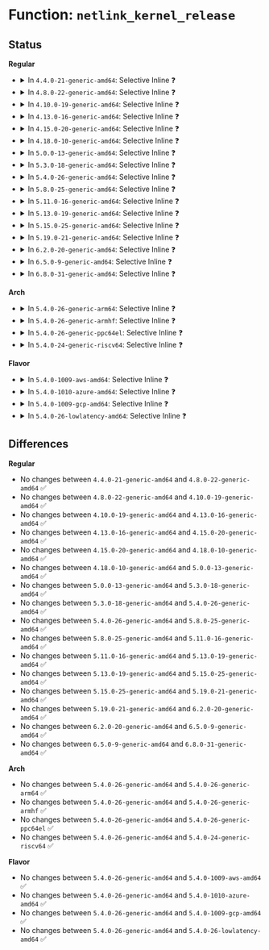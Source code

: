 # Function: <code>netlink_kernel_release</code>

## Status
<b>Regular</b>
<ul>
<li>
<details>
<summary>In <code>4.4.0-21-generic-amd64</code>: Selective Inline ❓</summary>

```c
void netlink_kernel_release(struct sock * sk)
```

```json
{
  "name": "netlink_kernel_release",
  "collision_type": "Unique Global",
  "inline_type": "Selective",
  "funcs": [
    {
      "addr": 18446744071586489536,
      "name": "netlink_kernel_release",
      "external": true,
      "loc": "net/netlink/af_netlink.c:2694",
      "file": "net/netlink/af_netlink.c",
      "inline": "not declared, inlined",
      "caller_inline": [
        "net/netlink/af_netlink.c:__netlink_kernel_create"
      ],
      "caller_func": [
        "kernel/audit.c:audit_net_exit",
        "lib/kobject_uevent.c:uevent_net_exit",
        "drivers/connector/connector.c:cn_fini",
        "drivers/scsi/scsi_netlink.c:scsi_netlink_exit",
        "net/core/rtnetlink.c:rtnetlink_net_exit",
        "net/core/sock_diag.c:diag_net_exit",
        "net/netlink/genetlink.c:genl_pernet_exit",
        "net/ipv4/fib_frontend.c:fib_net_exit"
      ]
    }
  ],
  "symbols": [
    {
      "addr": 18446744071586489536,
      "name": "netlink_kernel_release",
      "section": ".text",
      "bind": "STB_GLOBAL",
      "size": 34
    }
  ]
}
```
</details>
</li>
<li>
<details>
<summary>In <code>4.8.0-22-generic-amd64</code>: Selective Inline ❓</summary>

```c
void netlink_kernel_release(struct sock * sk)
```

```json
{
  "name": "netlink_kernel_release",
  "collision_type": "Unique Global",
  "inline_type": "Selective",
  "funcs": [
    {
      "addr": 18446744071586945025,
      "name": "netlink_kernel_release",
      "external": true,
      "loc": "net/netlink/af_netlink.c:1969",
      "file": "net/netlink/af_netlink.c",
      "inline": "not declared, inlined",
      "caller_inline": [
        "net/netlink/af_netlink.c:__netlink_kernel_create"
      ],
      "caller_func": [
        "kernel/audit.c:audit_net_exit",
        "lib/kobject_uevent.c:uevent_net_exit",
        "drivers/connector/connector.c:cn_fini",
        "drivers/scsi/scsi_netlink.c:scsi_netlink_exit",
        "net/core/rtnetlink.c:rtnetlink_net_exit",
        "net/core/sock_diag.c:diag_net_exit",
        "net/netlink/genetlink.c:genl_pernet_exit",
        "net/ipv4/fib_frontend.c:fib_net_exit"
      ]
    }
  ],
  "symbols": [
    {
      "addr": 18446744071586936128,
      "name": "netlink_kernel_release",
      "section": ".text",
      "bind": "STB_GLOBAL",
      "size": 34
    }
  ]
}
```
</details>
</li>
<li>
<details>
<summary>In <code>4.10.0-19-generic-amd64</code>: Selective Inline ❓</summary>

```c
void netlink_kernel_release(struct sock * sk)
```

```json
{
  "name": "netlink_kernel_release",
  "collision_type": "Unique Global",
  "inline_type": "Selective",
  "funcs": [
    {
      "addr": 18446744071587140001,
      "name": "netlink_kernel_release",
      "external": true,
      "loc": "net/netlink/af_netlink.c:1986",
      "file": "net/netlink/af_netlink.c",
      "inline": "not declared, inlined",
      "caller_inline": [
        "net/netlink/af_netlink.c:__netlink_kernel_create"
      ],
      "caller_func": [
        "kernel/audit.c:audit_net_exit",
        "lib/kobject_uevent.c:uevent_net_exit",
        "drivers/connector/connector.c:cn_fini",
        "drivers/scsi/scsi_netlink.c:scsi_netlink_exit",
        "net/core/rtnetlink.c:rtnetlink_net_exit",
        "net/core/sock_diag.c:diag_net_exit",
        "net/netlink/genetlink.c:genl_pernet_exit",
        "net/ipv4/fib_frontend.c:fib_net_exit"
      ]
    }
  ],
  "symbols": [
    {
      "addr": 18446744071587131360,
      "name": "netlink_kernel_release",
      "section": ".text",
      "bind": "STB_GLOBAL",
      "size": 34
    }
  ]
}
```
</details>
</li>
<li>
<details>
<summary>In <code>4.13.0-16-generic-amd64</code>: Selective Inline ❓</summary>

```c
void netlink_kernel_release(struct sock * sk)
```

```json
{
  "name": "netlink_kernel_release",
  "collision_type": "Unique Global",
  "inline_type": "Selective",
  "funcs": [
    {
      "addr": 18446744071587270290,
      "name": "netlink_kernel_release",
      "external": true,
      "loc": "net/netlink/af_netlink.c:2037",
      "file": "net/netlink/af_netlink.c",
      "inline": "not declared, inlined",
      "caller_inline": [
        "net/netlink/af_netlink.c:__netlink_kernel_create"
      ],
      "caller_func": [
        "kernel/audit.c:audit_net_exit",
        "drivers/connector/connector.c:cn_fini",
        "drivers/scsi/scsi_netlink.c:scsi_netlink_exit",
        "net/core/rtnetlink.c:rtnetlink_net_exit",
        "net/core/sock_diag.c:diag_net_exit",
        "net/netlink/genetlink.c:genl_pernet_exit",
        "net/ipv4/fib_frontend.c:fib_net_exit",
        "lib/kobject_uevent.c:uevent_net_exit"
      ]
    }
  ],
  "symbols": [
    {
      "addr": 18446744071587261760,
      "name": "netlink_kernel_release",
      "section": ".text",
      "bind": "STB_GLOBAL",
      "size": 35
    }
  ]
}
```
</details>
</li>
<li>
<details>
<summary>In <code>4.15.0-20-generic-amd64</code>: Selective Inline ❓</summary>

```c
void netlink_kernel_release(struct sock * sk)
```

```json
{
  "name": "netlink_kernel_release",
  "collision_type": "Unique Global",
  "inline_type": "Selective",
  "funcs": [
    {
      "addr": 18446744071587790178,
      "name": "netlink_kernel_release",
      "external": true,
      "loc": "net/netlink/af_netlink.c:2050",
      "file": "net/netlink/af_netlink.c",
      "inline": "not declared, inlined",
      "caller_inline": [
        "net/netlink/af_netlink.c:__netlink_kernel_create"
      ],
      "caller_func": [
        "kernel/audit.c:audit_net_exit",
        "drivers/connector/connector.c:cn_fini",
        "drivers/scsi/scsi_netlink.c:scsi_netlink_exit",
        "net/core/rtnetlink.c:rtnetlink_net_exit",
        "net/core/sock_diag.c:diag_net_exit",
        "net/netlink/genetlink.c:genl_pernet_exit",
        "net/ipv4/fib_frontend.c:fib_net_exit",
        "lib/kobject_uevent.c:uevent_net_exit"
      ]
    }
  ],
  "symbols": [
    {
      "addr": 18446744071587781152,
      "name": "netlink_kernel_release",
      "section": ".text",
      "bind": "STB_GLOBAL",
      "size": 35
    }
  ]
}
```
</details>
</li>
<li>
<details>
<summary>In <code>4.18.0-10-generic-amd64</code>: Selective Inline ❓</summary>

```c
void netlink_kernel_release(struct sock * sk)
```

```json
{
  "name": "netlink_kernel_release",
  "collision_type": "Unique Global",
  "inline_type": "Selective",
  "funcs": [
    {
      "addr": 18446744071588132680,
      "name": "netlink_kernel_release",
      "external": true,
      "loc": "net/netlink/af_netlink.c:2091",
      "file": "net/netlink/af_netlink.c",
      "inline": "not declared, inlined",
      "caller_inline": [
        "net/netlink/af_netlink.c:__netlink_kernel_create"
      ],
      "caller_func": [
        "kernel/audit.c:audit_net_exit",
        "drivers/connector/connector.c:cn_fini",
        "drivers/scsi/scsi_netlink.c:scsi_netlink_exit",
        "net/core/rtnetlink.c:rtnetlink_net_exit",
        "net/core/sock_diag.c:diag_net_exit",
        "net/netlink/genetlink.c:genl_pernet_exit",
        "net/ipv4/fib_frontend.c:fib_net_exit",
        "lib/kobject_uevent.c:uevent_net_exit",
        "lib/kobject_uevent.c:uevent_net_exit"
      ]
    }
  ],
  "symbols": [
    {
      "addr": 18446744071588123584,
      "name": "netlink_kernel_release",
      "section": ".text",
      "bind": "STB_GLOBAL",
      "size": 34
    }
  ]
}
```
</details>
</li>
<li>
<details>
<summary>In <code>5.0.0-13-generic-amd64</code>: Selective Inline ❓</summary>

```c
void netlink_kernel_release(struct sock * sk)
```

```json
{
  "name": "netlink_kernel_release",
  "collision_type": "Unique Global",
  "inline_type": "Selective",
  "funcs": [
    {
      "addr": 18446744071588315385,
      "name": "netlink_kernel_release",
      "external": true,
      "loc": "net/netlink/af_netlink.c:2100",
      "file": "net/netlink/af_netlink.c",
      "inline": "not declared, inlined",
      "caller_inline": [
        "net/netlink/af_netlink.c:__netlink_kernel_create"
      ],
      "caller_func": [
        "kernel/audit.c:audit_net_exit",
        "drivers/connector/connector.c:cn_fini",
        "drivers/scsi/scsi_netlink.c:scsi_netlink_exit",
        "net/core/rtnetlink.c:rtnetlink_net_exit",
        "net/core/sock_diag.c:diag_net_exit",
        "net/netlink/genetlink.c:genl_pernet_exit",
        "net/ipv4/fib_frontend.c:fib_net_exit",
        "lib/kobject_uevent.c:uevent_net_exit",
        "lib/kobject_uevent.c:uevent_net_exit"
      ]
    }
  ],
  "symbols": [
    {
      "addr": 18446744071588305840,
      "name": "netlink_kernel_release",
      "section": ".text",
      "bind": "STB_GLOBAL",
      "size": 34
    }
  ]
}
```
</details>
</li>
<li>
<details>
<summary>In <code>5.3.0-18-generic-amd64</code>: Selective Inline ❓</summary>

```c
void netlink_kernel_release(struct sock * sk)
```

```json
{
  "name": "netlink_kernel_release",
  "collision_type": "Unique Global",
  "inline_type": "Selective",
  "funcs": [
    {
      "addr": 18446744071588713258,
      "name": "netlink_kernel_release",
      "external": true,
      "loc": "net/netlink/af_netlink.c:2100",
      "file": "net/netlink/af_netlink.c",
      "inline": "not declared, inlined",
      "caller_inline": [
        "net/netlink/af_netlink.c:__netlink_kernel_create"
      ],
      "caller_func": [
        "kernel/audit.c:audit_net_exit",
        "drivers/connector/connector.c:cn_fini",
        "drivers/scsi/scsi_netlink.c:scsi_netlink_exit",
        "net/core/rtnetlink.c:rtnetlink_net_exit",
        "net/core/sock_diag.c:diag_net_exit",
        "net/netlink/genetlink.c:genl_pernet_exit",
        "net/ipv4/fib_frontend.c:fib_net_exit",
        "lib/kobject_uevent.c:uevent_net_exit"
      ]
    }
  ],
  "symbols": [
    {
      "addr": 18446744071588703760,
      "name": "netlink_kernel_release",
      "section": ".text",
      "bind": "STB_GLOBAL",
      "size": 34
    }
  ]
}
```
</details>
</li>
<li>
<details>
<summary>In <code>5.4.0-26-generic-amd64</code>: Selective Inline ❓</summary>

```c
void netlink_kernel_release(struct sock * sk)
```

```json
{
  "name": "netlink_kernel_release",
  "collision_type": "Unique Global",
  "inline_type": "Selective",
  "funcs": [
    {
      "addr": 18446744071588937162,
      "name": "netlink_kernel_release",
      "external": true,
      "loc": "net/netlink/af_netlink.c:2101",
      "file": "net/netlink/af_netlink.c",
      "inline": "not declared, inlined",
      "caller_inline": [
        "net/netlink/af_netlink.c:__netlink_kernel_create"
      ],
      "caller_func": [
        "kernel/audit.c:audit_net_exit",
        "drivers/connector/connector.c:cn_fini",
        "drivers/scsi/scsi_netlink.c:scsi_netlink_exit",
        "net/core/rtnetlink.c:rtnetlink_net_exit",
        "net/core/sock_diag.c:diag_net_exit",
        "net/netlink/genetlink.c:genl_pernet_exit",
        "net/ipv4/fib_frontend.c:fib_net_exit",
        "lib/kobject_uevent.c:uevent_net_exit"
      ]
    }
  ],
  "symbols": [
    {
      "addr": 18446744071588927632,
      "name": "netlink_kernel_release",
      "section": ".text",
      "bind": "STB_GLOBAL",
      "size": 34
    }
  ]
}
```
</details>
</li>
<li>
<details>
<summary>In <code>5.8.0-25-generic-amd64</code>: Selective Inline ❓</summary>

```c
void netlink_kernel_release(struct sock * sk)
```

```json
{
  "name": "netlink_kernel_release",
  "collision_type": "Unique Global",
  "inline_type": "Selective",
  "funcs": [
    {
      "addr": 18446744071589828108,
      "name": "netlink_kernel_release",
      "external": true,
      "loc": "net/netlink/af_netlink.c:2101",
      "file": "net/netlink/af_netlink.c",
      "inline": "not declared, inlined",
      "caller_inline": [
        "net/netlink/af_netlink.c:__netlink_kernel_create"
      ],
      "caller_func": [
        "kernel/audit.c:audit_net_exit",
        "lib/kobject_uevent.c:uevent_net_exit",
        "drivers/connector/connector.c:cn_fini",
        "drivers/connector/connector.c:cn_init",
        "drivers/scsi/scsi_netlink.c:scsi_netlink_exit",
        "net/core/rtnetlink.c:rtnetlink_net_exit",
        "net/core/sock_diag.c:diag_net_exit",
        "net/netlink/genetlink.c:genl_pernet_exit",
        "net/ipv4/fib_frontend.c:fib_net_exit"
      ]
    }
  ],
  "symbols": [
    {
      "addr": 18446744071589816432,
      "name": "netlink_kernel_release",
      "section": ".text",
      "bind": "STB_GLOBAL",
      "size": 34
    }
  ]
}
```
</details>
</li>
<li>
<details>
<summary>In <code>5.11.0-16-generic-amd64</code>: Selective Inline ❓</summary>

```c
void netlink_kernel_release(struct sock * sk)
```

```json
{
  "name": "netlink_kernel_release",
  "collision_type": "Unique Global",
  "inline_type": "Selective",
  "funcs": [
    {
      "addr": 18446744071589864476,
      "name": "netlink_kernel_release",
      "external": true,
      "loc": "net/netlink/af_netlink.c:2102",
      "file": "net/netlink/af_netlink.c",
      "inline": "not declared, inlined",
      "caller_inline": [
        "net/netlink/af_netlink.c:__netlink_kernel_create"
      ],
      "caller_func": [
        "kernel/audit.c:audit_net_exit",
        "lib/kobject_uevent.c:uevent_net_exit",
        "drivers/connector/connector.c:cn_fini",
        "drivers/connector/connector.c:cn_init",
        "drivers/scsi/scsi_netlink.c:scsi_netlink_exit",
        "net/core/rtnetlink.c:rtnetlink_net_exit",
        "net/core/sock_diag.c:diag_net_exit",
        "net/netlink/genetlink.c:genl_pernet_exit",
        "net/ipv4/fib_frontend.c:fib_net_exit"
      ]
    }
  ],
  "symbols": [
    {
      "addr": 18446744071589852608,
      "name": "netlink_kernel_release",
      "section": ".text",
      "bind": "STB_GLOBAL",
      "size": 34
    }
  ]
}
```
</details>
</li>
<li>
<details>
<summary>In <code>5.13.0-19-generic-amd64</code>: Selective Inline ❓</summary>

```c
void netlink_kernel_release(struct sock * sk)
```

```json
{
  "name": "netlink_kernel_release",
  "collision_type": "Unique Global",
  "inline_type": "Selective",
  "funcs": [
    {
      "addr": 18446744071589770495,
      "name": "netlink_kernel_release",
      "external": true,
      "loc": "net/netlink/af_netlink.c:2112",
      "file": "net/netlink/af_netlink.c",
      "inline": "not declared, inlined",
      "caller_inline": [
        "net/netlink/af_netlink.c:__netlink_kernel_create"
      ],
      "caller_func": [
        "kernel/audit.c:audit_net_exit",
        "lib/kobject_uevent.c:uevent_net_exit",
        "drivers/connector/connector.c:cn_fini",
        "drivers/connector/connector.c:cn_init",
        "drivers/scsi/scsi_netlink.c:scsi_netlink_exit",
        "net/core/rtnetlink.c:rtnetlink_net_exit",
        "net/core/sock_diag.c:diag_net_exit",
        "net/netlink/genetlink.c:genl_pernet_exit",
        "net/ipv4/fib_frontend.c:fib_net_exit"
      ]
    }
  ],
  "symbols": [
    {
      "addr": 18446744071589758352,
      "name": "netlink_kernel_release",
      "section": ".text",
      "bind": "STB_GLOBAL",
      "size": 34
    }
  ]
}
```
</details>
</li>
<li>
<details>
<summary>In <code>5.15.0-25-generic-amd64</code>: Selective Inline ❓</summary>

```c
void netlink_kernel_release(struct sock * sk)
```

```json
{
  "name": "netlink_kernel_release",
  "collision_type": "Unique Global",
  "inline_type": "Selective",
  "funcs": [
    {
      "addr": 18446744071590529839,
      "name": "netlink_kernel_release",
      "external": true,
      "loc": "net/netlink/af_netlink.c:2123",
      "file": "net/netlink/af_netlink.c",
      "inline": "not declared, inlined",
      "caller_inline": [
        "net/netlink/af_netlink.c:__netlink_kernel_create"
      ],
      "caller_func": [
        "kernel/audit.c:audit_net_exit",
        "lib/kobject_uevent.c:uevent_net_exit",
        "drivers/connector/connector.c:cn_fini",
        "drivers/connector/connector.c:cn_init",
        "drivers/scsi/scsi_netlink.c:scsi_netlink_exit",
        "net/core/rtnetlink.c:rtnetlink_net_exit",
        "net/core/sock_diag.c:diag_net_exit",
        "net/netlink/genetlink.c:genl_pernet_exit",
        "net/ipv4/fib_frontend.c:fib_net_exit"
      ]
    }
  ],
  "symbols": [
    {
      "addr": 18446744071590517504,
      "name": "netlink_kernel_release",
      "section": ".text",
      "bind": "STB_GLOBAL",
      "size": 34
    }
  ]
}
```
</details>
</li>
<li>
<details>
<summary>In <code>5.19.0-21-generic-amd64</code>: Selective Inline ❓</summary>

```c
void netlink_kernel_release(struct sock * sk)
```

```json
{
  "name": "netlink_kernel_release",
  "collision_type": "Unique Global",
  "inline_type": "Selective",
  "funcs": [
    {
      "addr": 18446744071592134197,
      "name": "netlink_kernel_release",
      "external": true,
      "loc": "net/netlink/af_netlink.c:2102",
      "file": "net/netlink/af_netlink.c",
      "inline": "not declared, inlined",
      "caller_inline": [
        "net/netlink/af_netlink.c:__netlink_kernel_create"
      ],
      "caller_func": [
        "kernel/audit.c:audit_net_exit",
        "lib/kobject_uevent.c:uevent_net_exit",
        "drivers/connector/connector.c:cn_fini",
        "drivers/connector/connector.c:cn_init",
        "drivers/scsi/scsi_netlink.c:scsi_netlink_exit",
        "net/core/rtnetlink.c:rtnetlink_net_exit",
        "net/core/sock_diag.c:diag_net_exit",
        "net/netlink/genetlink.c:genl_pernet_exit",
        "net/ipv4/fib_frontend.c:fib_net_exit"
      ]
    }
  ],
  "symbols": [
    {
      "addr": 18446744071592125280,
      "name": "netlink_kernel_release",
      "section": ".text",
      "bind": "STB_GLOBAL",
      "size": 46
    }
  ]
}
```
</details>
</li>
<li>
<details>
<summary>In <code>6.2.0-20-generic-amd64</code>: Selective Inline ❓</summary>

```c
void netlink_kernel_release(struct sock * sk)
```

```json
{
  "name": "netlink_kernel_release",
  "collision_type": "Unique Global",
  "inline_type": "Selective",
  "funcs": [
    {
      "addr": 18446744071593959973,
      "name": "netlink_kernel_release",
      "external": true,
      "loc": "net/netlink/af_netlink.c:2123",
      "file": "net/netlink/af_netlink.c",
      "inline": "not declared, inlined",
      "caller_inline": [
        "net/netlink/af_netlink.c:__netlink_kernel_create"
      ],
      "caller_func": [
        "kernel/audit.c:audit_net_exit",
        "drivers/connector/connector.c:cn_fini",
        "drivers/connector/connector.c:cn_init",
        "drivers/scsi/scsi_netlink.c:scsi_netlink_exit",
        "net/core/rtnetlink.c:rtnetlink_net_exit",
        "net/core/sock_diag.c:diag_net_exit",
        "net/netlink/genetlink.c:genl_pernet_exit",
        "net/ipv4/fib_frontend.c:fib_net_exit",
        "lib/kobject_uevent.c:uevent_net_exit"
      ]
    }
  ],
  "symbols": [
    {
      "addr": 18446744071593948272,
      "name": "netlink_kernel_release",
      "section": ".text",
      "bind": "STB_GLOBAL",
      "size": 46
    }
  ]
}
```
</details>
</li>
<li>
<details>
<summary>In <code>6.5.0-9-generic-amd64</code>: Selective Inline ❓</summary>

```c
void netlink_kernel_release(struct sock * sk)
```

```json
{
  "name": "netlink_kernel_release",
  "collision_type": "Unique Global",
  "inline_type": "Selective",
  "funcs": [
    {
      "addr": 18446744071594336745,
      "name": "netlink_kernel_release",
      "external": true,
      "loc": "net/netlink/af_netlink.c:2094",
      "file": "net/netlink/af_netlink.c",
      "inline": "not declared, inlined",
      "caller_inline": [
        "net/netlink/af_netlink.c:__netlink_kernel_create"
      ],
      "caller_func": [
        "kernel/audit.c:audit_net_exit",
        "drivers/connector/connector.c:cn_fini",
        "drivers/connector/connector.c:cn_init",
        "drivers/scsi/scsi_netlink.c:scsi_netlink_exit",
        "net/core/rtnetlink.c:rtnetlink_net_exit",
        "net/core/sock_diag.c:diag_net_exit",
        "net/netlink/genetlink.c:genl_pernet_exit",
        "net/ipv4/fib_frontend.c:fib_net_exit",
        "lib/kobject_uevent.c:uevent_net_exit"
      ]
    }
  ],
  "symbols": [
    {
      "addr": 18446744071594324560,
      "name": "netlink_kernel_release",
      "section": ".text",
      "bind": "STB_GLOBAL",
      "size": 46
    }
  ]
}
```
</details>
</li>
<li>
<details>
<summary>In <code>6.8.0-31-generic-amd64</code>: Selective Inline ❓</summary>

```c
void netlink_kernel_release(struct sock * sk)
```

```json
{
  "name": "netlink_kernel_release",
  "collision_type": "Unique Global",
  "inline_type": "Selective",
  "funcs": [
    {
      "addr": 18446744071595136081,
      "name": "netlink_kernel_release",
      "external": true,
      "loc": "net/netlink/af_netlink.c:2089",
      "file": "net/netlink/af_netlink.c",
      "inline": "not declared, inlined",
      "caller_inline": [
        "net/netlink/af_netlink.c:__netlink_kernel_create"
      ],
      "caller_func": [
        "kernel/audit.c:audit_net_exit",
        "drivers/connector/connector.c:cn_fini",
        "drivers/connector/connector.c:cn_init",
        "drivers/scsi/scsi_netlink.c:scsi_netlink_exit",
        "net/core/rtnetlink.c:rtnetlink_net_exit",
        "net/core/sock_diag.c:diag_net_exit",
        "net/netlink/genetlink.c:genl_pernet_exit",
        "net/ipv4/fib_frontend.c:fib_net_exit",
        "lib/kobject_uevent.c:uevent_net_exit"
      ]
    }
  ],
  "symbols": [
    {
      "addr": 18446744071595124128,
      "name": "netlink_kernel_release",
      "section": ".text",
      "bind": "STB_GLOBAL",
      "size": 46
    }
  ]
}
```
</details>
</li>
</ul>
<b>Arch</b>
<ul>
<li>
<details>
<summary>In <code>5.4.0-26-generic-arm64</code>: Selective Inline ❓</summary>

```c
void netlink_kernel_release(struct sock * sk)
```

```json
{
  "name": "netlink_kernel_release",
  "collision_type": "Unique Global",
  "inline_type": "Selective",
  "funcs": [
    {
      "addr": 18446603336502534796,
      "name": "netlink_kernel_release",
      "external": true,
      "loc": "net/netlink/af_netlink.c:2101",
      "file": "net/netlink/af_netlink.c",
      "inline": "not declared, inlined",
      "caller_inline": [
        "net/netlink/af_netlink.c:__netlink_kernel_create"
      ],
      "caller_func": [
        "kernel/audit.c:audit_net_exit",
        "drivers/connector/connector.c:cn_fini",
        "drivers/scsi/scsi_netlink.c:scsi_netlink_exit",
        "net/core/rtnetlink.c:rtnetlink_net_exit",
        "net/core/sock_diag.c:diag_net_exit",
        "net/netlink/genetlink.c:genl_pernet_exit",
        "net/ipv4/fib_frontend.c:fib_net_exit",
        "lib/kobject_uevent.c:uevent_net_exit",
        "lib/kobject_uevent.c:uevent_net_exit"
      ]
    }
  ],
  "symbols": [
    {
      "addr": 18446603336502521184,
      "name": "netlink_kernel_release",
      "section": ".text",
      "bind": "STB_GLOBAL",
      "size": 52
    }
  ]
}
```
</details>
</li>
<li>
<details>
<summary>In <code>5.4.0-26-generic-armhf</code>: Selective Inline ❓</summary>

```c
void netlink_kernel_release(struct sock * sk)
```

```json
{
  "name": "netlink_kernel_release",
  "collision_type": "Unique Global",
  "inline_type": "Selective",
  "funcs": [
    {
      "addr": 3235243260,
      "name": "netlink_kernel_release",
      "external": true,
      "loc": "net/netlink/af_netlink.c:2101",
      "file": "net/netlink/af_netlink.c",
      "inline": "not declared, inlined",
      "caller_inline": [
        "net/netlink/af_netlink.c:__netlink_kernel_create"
      ],
      "caller_func": [
        "kernel/audit.c:audit_net_exit",
        "drivers/connector/connector.c:cn_fini",
        "drivers/scsi/scsi_netlink.c:scsi_netlink_exit",
        "net/core/rtnetlink.c:rtnetlink_net_exit",
        "net/core/sock_diag.c:diag_net_exit",
        "net/netlink/genetlink.c:genl_pernet_exit",
        "net/ipv4/fib_frontend.c:fib_net_exit",
        "lib/kobject_uevent.c:uevent_net_exit"
      ]
    }
  ],
  "symbols": [
    {
      "addr": 3235231984,
      "name": "netlink_kernel_release",
      "section": ".text",
      "bind": "STB_GLOBAL",
      "size": 48
    }
  ]
}
```
</details>
</li>
<li>
<details>
<summary>In <code>5.4.0-26-generic-ppc64el</code>: Selective Inline ❓</summary>

```c
void netlink_kernel_release(struct sock * sk)
```

```json
{
  "name": "netlink_kernel_release",
  "collision_type": "Unique Global",
  "inline_type": "Selective",
  "funcs": [
    {
      "addr": 13835058055296108144,
      "name": "netlink_kernel_release",
      "external": true,
      "loc": "net/netlink/af_netlink.c:2101",
      "file": "net/netlink/af_netlink.c",
      "inline": "not declared, inlined",
      "caller_inline": [
        "net/netlink/af_netlink.c:__netlink_kernel_create"
      ],
      "caller_func": [
        "kernel/audit.c:audit_net_exit",
        "drivers/connector/connector.c:cn_fini",
        "drivers/scsi/scsi_netlink.c:scsi_netlink_exit",
        "net/core/rtnetlink.c:rtnetlink_net_exit",
        "net/core/sock_diag.c:diag_net_exit",
        "net/netlink/genetlink.c:genl_pernet_exit",
        "net/ipv4/fib_frontend.c:fib_net_exit",
        "lib/kobject_uevent.c:uevent_net_exit",
        "lib/kobject_uevent.c:uevent_net_exit"
      ]
    }
  ],
  "symbols": [
    {
      "addr": 13835058055296093904,
      "name": "netlink_kernel_release",
      "section": ".text",
      "bind": "STB_GLOBAL",
      "size": 72
    }
  ]
}
```
</details>
</li>
<li>
<details>
<summary>In <code>5.4.0-24-generic-riscv64</code>: Selective Inline ❓</summary>

```c
void netlink_kernel_release(struct sock * sk)
```

```json
{
  "name": "netlink_kernel_release",
  "collision_type": "Unique Global",
  "inline_type": "Selective",
  "funcs": [
    {
      "addr": 18446743936278701008,
      "name": "netlink_kernel_release",
      "external": true,
      "loc": "net/netlink/af_netlink.c:2101",
      "file": "net/netlink/af_netlink.c",
      "inline": "not declared, inlined",
      "caller_inline": [
        "net/netlink/af_netlink.c:__netlink_kernel_create"
      ],
      "caller_func": [
        "kernel/audit.c:audit_net_exit",
        "drivers/connector/connector.c:cn_fini",
        "drivers/scsi/scsi_netlink.c:scsi_netlink_exit",
        "net/core/rtnetlink.c:rtnetlink_net_exit",
        "net/core/sock_diag.c:diag_net_exit",
        "net/netlink/genetlink.c:genl_pernet_exit",
        "net/ipv4/fib_frontend.c:fib_net_exit",
        "lib/kobject_uevent.c:uevent_net_exit"
      ]
    }
  ],
  "symbols": [
    {
      "addr": 18446743936278691974,
      "name": "netlink_kernel_release",
      "section": ".text",
      "bind": "STB_GLOBAL",
      "size": 48
    }
  ]
}
```
</details>
</li>
</ul>
<b>Flavor</b>
<ul>
<li>
<details>
<summary>In <code>5.4.0-1009-aws-amd64</code>: Selective Inline ❓</summary>

```c
void netlink_kernel_release(struct sock * sk)
```

```json
{
  "name": "netlink_kernel_release",
  "collision_type": "Unique Global",
  "inline_type": "Selective",
  "funcs": [
    {
      "addr": 18446744071588543546,
      "name": "netlink_kernel_release",
      "external": true,
      "loc": "net/netlink/af_netlink.c:2101",
      "file": "net/netlink/af_netlink.c",
      "inline": "not declared, inlined",
      "caller_inline": [
        "net/netlink/af_netlink.c:__netlink_kernel_create"
      ],
      "caller_func": [
        "kernel/audit.c:audit_net_exit",
        "drivers/connector/connector.c:cn_fini",
        "drivers/scsi/scsi_netlink.c:scsi_netlink_exit",
        "net/core/rtnetlink.c:rtnetlink_net_exit",
        "net/core/sock_diag.c:diag_net_exit",
        "net/netlink/genetlink.c:genl_pernet_exit",
        "net/ipv4/fib_frontend.c:fib_net_exit",
        "lib/kobject_uevent.c:uevent_net_exit"
      ]
    }
  ],
  "symbols": [
    {
      "addr": 18446744071588534016,
      "name": "netlink_kernel_release",
      "section": ".text",
      "bind": "STB_GLOBAL",
      "size": 34
    }
  ]
}
```
</details>
</li>
<li>
<details>
<summary>In <code>5.4.0-1010-azure-amd64</code>: Selective Inline ❓</summary>

```c
void netlink_kernel_release(struct sock * sk)
```

```json
{
  "name": "netlink_kernel_release",
  "collision_type": "Unique Global",
  "inline_type": "Selective",
  "funcs": [
    {
      "addr": 18446744071588255530,
      "name": "netlink_kernel_release",
      "external": true,
      "loc": "net/netlink/af_netlink.c:2101",
      "file": "net/netlink/af_netlink.c",
      "inline": "not declared, inlined",
      "caller_inline": [
        "net/netlink/af_netlink.c:__netlink_kernel_create"
      ],
      "caller_func": [
        "kernel/audit.c:audit_net_exit",
        "drivers/connector/connector.c:cn_fini",
        "drivers/scsi/scsi_netlink.c:scsi_netlink_exit",
        "net/core/rtnetlink.c:rtnetlink_net_exit",
        "net/core/sock_diag.c:diag_net_exit",
        "net/netlink/genetlink.c:genl_pernet_exit",
        "net/ipv4/fib_frontend.c:fib_net_exit",
        "lib/kobject_uevent.c:uevent_net_exit"
      ]
    }
  ],
  "symbols": [
    {
      "addr": 18446744071588246016,
      "name": "netlink_kernel_release",
      "section": ".text",
      "bind": "STB_GLOBAL",
      "size": 34
    }
  ]
}
```
</details>
</li>
<li>
<details>
<summary>In <code>5.4.0-1009-gcp-amd64</code>: Selective Inline ❓</summary>

```c
void netlink_kernel_release(struct sock * sk)
```

```json
{
  "name": "netlink_kernel_release",
  "collision_type": "Unique Global",
  "inline_type": "Selective",
  "funcs": [
    {
      "addr": 18446744071588875722,
      "name": "netlink_kernel_release",
      "external": true,
      "loc": "net/netlink/af_netlink.c:2101",
      "file": "net/netlink/af_netlink.c",
      "inline": "not declared, inlined",
      "caller_inline": [
        "net/netlink/af_netlink.c:__netlink_kernel_create"
      ],
      "caller_func": [
        "kernel/audit.c:audit_net_exit",
        "drivers/connector/connector.c:cn_fini",
        "drivers/scsi/scsi_netlink.c:scsi_netlink_exit",
        "net/core/rtnetlink.c:rtnetlink_net_exit",
        "net/core/sock_diag.c:diag_net_exit",
        "net/netlink/genetlink.c:genl_pernet_exit",
        "net/netfilter/nfnetlink.c:nfnetlink_net_exit_batch",
        "net/ipv4/fib_frontend.c:fib_net_exit",
        "lib/kobject_uevent.c:uevent_net_exit"
      ]
    }
  ],
  "symbols": [
    {
      "addr": 18446744071588866192,
      "name": "netlink_kernel_release",
      "section": ".text",
      "bind": "STB_GLOBAL",
      "size": 34
    }
  ]
}
```
</details>
</li>
<li>
<details>
<summary>In <code>5.4.0-26-lowlatency-amd64</code>: Selective Inline ❓</summary>

```c
void netlink_kernel_release(struct sock * sk)
```

```json
{
  "name": "netlink_kernel_release",
  "collision_type": "Unique Global",
  "inline_type": "Selective",
  "funcs": [
    {
      "addr": 18446744071589017674,
      "name": "netlink_kernel_release",
      "external": true,
      "loc": "net/netlink/af_netlink.c:2101",
      "file": "net/netlink/af_netlink.c",
      "inline": "not declared, inlined",
      "caller_inline": [
        "net/netlink/af_netlink.c:__netlink_kernel_create"
      ],
      "caller_func": [
        "kernel/audit.c:audit_net_exit",
        "drivers/connector/connector.c:cn_fini",
        "drivers/scsi/scsi_netlink.c:scsi_netlink_exit",
        "net/core/rtnetlink.c:rtnetlink_net_exit",
        "net/core/sock_diag.c:diag_net_exit",
        "net/netlink/genetlink.c:genl_pernet_exit",
        "net/ipv4/fib_frontend.c:fib_net_exit",
        "lib/kobject_uevent.c:uevent_net_exit"
      ]
    }
  ],
  "symbols": [
    {
      "addr": 18446744071589007680,
      "name": "netlink_kernel_release",
      "section": ".text",
      "bind": "STB_GLOBAL",
      "size": 34
    }
  ]
}
```
</details>
</li>
</ul>

## Differences
<b>Regular</b>
<ul>
<li>
No changes between <code>4.4.0-21-generic-amd64</code> and <code>4.8.0-22-generic-amd64</code> ✅
</li>
<li>
No changes between <code>4.8.0-22-generic-amd64</code> and <code>4.10.0-19-generic-amd64</code> ✅
</li>
<li>
No changes between <code>4.10.0-19-generic-amd64</code> and <code>4.13.0-16-generic-amd64</code> ✅
</li>
<li>
No changes between <code>4.13.0-16-generic-amd64</code> and <code>4.15.0-20-generic-amd64</code> ✅
</li>
<li>
No changes between <code>4.15.0-20-generic-amd64</code> and <code>4.18.0-10-generic-amd64</code> ✅
</li>
<li>
No changes between <code>4.18.0-10-generic-amd64</code> and <code>5.0.0-13-generic-amd64</code> ✅
</li>
<li>
No changes between <code>5.0.0-13-generic-amd64</code> and <code>5.3.0-18-generic-amd64</code> ✅
</li>
<li>
No changes between <code>5.3.0-18-generic-amd64</code> and <code>5.4.0-26-generic-amd64</code> ✅
</li>
<li>
No changes between <code>5.4.0-26-generic-amd64</code> and <code>5.8.0-25-generic-amd64</code> ✅
</li>
<li>
No changes between <code>5.8.0-25-generic-amd64</code> and <code>5.11.0-16-generic-amd64</code> ✅
</li>
<li>
No changes between <code>5.11.0-16-generic-amd64</code> and <code>5.13.0-19-generic-amd64</code> ✅
</li>
<li>
No changes between <code>5.13.0-19-generic-amd64</code> and <code>5.15.0-25-generic-amd64</code> ✅
</li>
<li>
No changes between <code>5.15.0-25-generic-amd64</code> and <code>5.19.0-21-generic-amd64</code> ✅
</li>
<li>
No changes between <code>5.19.0-21-generic-amd64</code> and <code>6.2.0-20-generic-amd64</code> ✅
</li>
<li>
No changes between <code>6.2.0-20-generic-amd64</code> and <code>6.5.0-9-generic-amd64</code> ✅
</li>
<li>
No changes between <code>6.5.0-9-generic-amd64</code> and <code>6.8.0-31-generic-amd64</code> ✅
</li>
</ul>
<b>Arch</b>
<ul>
<li>
No changes between <code>5.4.0-26-generic-amd64</code> and <code>5.4.0-26-generic-arm64</code> ✅
</li>
<li>
No changes between <code>5.4.0-26-generic-amd64</code> and <code>5.4.0-26-generic-armhf</code> ✅
</li>
<li>
No changes between <code>5.4.0-26-generic-amd64</code> and <code>5.4.0-26-generic-ppc64el</code> ✅
</li>
<li>
No changes between <code>5.4.0-26-generic-amd64</code> and <code>5.4.0-24-generic-riscv64</code> ✅
</li>
</ul>
<b>Flavor</b>
<ul>
<li>
No changes between <code>5.4.0-26-generic-amd64</code> and <code>5.4.0-1009-aws-amd64</code> ✅
</li>
<li>
No changes between <code>5.4.0-26-generic-amd64</code> and <code>5.4.0-1010-azure-amd64</code> ✅
</li>
<li>
No changes between <code>5.4.0-26-generic-amd64</code> and <code>5.4.0-1009-gcp-amd64</code> ✅
</li>
<li>
No changes between <code>5.4.0-26-generic-amd64</code> and <code>5.4.0-26-lowlatency-amd64</code> ✅
</li>
</ul>
